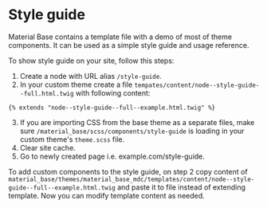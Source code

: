 Style guide
===========

Material Base contains a template file with a demo of most of theme components. It can be used as a simple style guide and usage reference.

To show style guide on your site, follow this steps:

1. Create a node with URL alias `/style-guide`.
2. In your custom theme create a file `tempates/content/node--style-guide--full.html.twig` with following content:

  ```
  {% extends "node--style-guide--full--example.html.twig" %}
  ```

3. If you are importing CSS from the base theme as a separate files, make sure `/material_base/scss/components/style-guide` is loading in your custom theme's `theme.scss` file.
4. Clear site cache.
5. Go to newly created page i.e. example.com/style-guide.

To add custom components to the style guide, on step 2 copy content of `material_base/themes/material_base_mdc/templates/content/node--style-guide--full--example.html.twig` and paste it to file instead of extending template. Now you can modify template content as needed.
